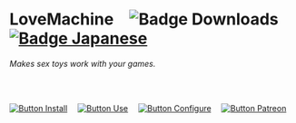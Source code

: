 
# LoveMachine   ![Badge Downloads]   [![Badge Japanese]][Japanese]

*Makes sex toys work with your games.*

<br>
<br>

<!-- <div align = center> -->

[![Button Install]][Install]   
[![Button Use]][Use]   
[![Button Configure]][Configure]   
[![Button Patreon]][Patreon] 

<!-- </div> -->

<br>


<!----------------------------------------------------------------------------->

[Configure]: English/Configure.md
[Japanese]: Japanese
[Install]: English/Installation.md
[Use]: English/Usage.md

[Project]: https://github.com/Sauceke/LoveMachine
[Patreon]: https://www.patreon.com/sauceke


<!---------------------------------[ Badges ]---------------------------------->

[Badge Downloads]: https://img.shields.io/github/downloads/Sauceke/LoveMachine/total?style=for-the-badge&logoColor=white&logo=DocuSign&color=A9225C
[Badge Japanese]: https://img.shields.io/badge/日本語-bd0029?style=for-the-badge&logoColor=white&logo=MicrosoftAcademic


<!--------------------------------[ Buttons ]---------------------------------->

[Button Configure]: https://img.shields.io/badge/Configure-00A8E1?style=for-the-badge&logoColor=white&logo=GitBook
[Button Install]: https://img.shields.io/badge/Install-EF2D5E?style=for-the-badge&logoColor=white&logo=DocuSign
[Button Patreon]: https://img.shields.io/badge/Patreon-FF424D?style=for-the-badge&logoColor=white&logo=Patreon
[Button Use]: https://img.shields.io/badge/Use-569A31?style=for-the-badge&logoColor=white&logo=Anchor

